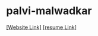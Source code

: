 # palvi-malwadkar
[[Website Link]](https://nift-web-design.github.io/palvi-malwadkar/assignment_1/)
[[resume Link]](https://nift-web-design.github.io/palvi-malwadkar/assignment_2/)
